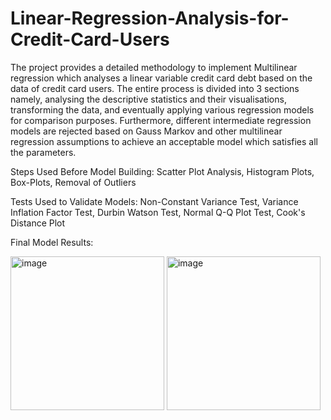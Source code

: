 # Linear-Regression-Analysis-for-Credit-Card-Users
The project provides a detailed methodology to implement Multilinear regression which analyses a linear variable credit card debt based on the data of credit card users. The entire process is divided into 3 sections namely, analysing the descriptive statistics and their visualisations, transforming the data, and eventually applying various regression models for comparison purposes. Furthermore, different intermediate regression models are rejected based on Gauss Markov and other multilinear regression assumptions to achieve an acceptable model which satisfies all the parameters.

Steps Used Before Model Building: Scatter Plot Analysis, Histogram Plots, Box-Plots, Removal of Outliers

Tests Used to Validate Models: Non-Constant Variance Test, Variance Inflation Factor Test, Durbin Watson Test, Normal Q-Q Plot Test, Cook's Distance Plot

Final Model Results:

<img width="246" alt="image" src="https://user-images.githubusercontent.com/97738294/200348738-55c2acf9-1268-4085-95bf-269423181dbb.png">


<img width="246" alt="image" src="https://user-images.githubusercontent.com/97738294/200348777-4ff32d49-a988-445c-88ad-3a44bbba390a.png">
